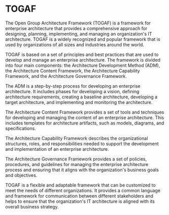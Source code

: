 # TOGAF

The Open Group Architecture Framework (TOGAF) is a framework for enterprise architecture that provides a comprehensive approach for designing, planning, implementing, and managing an organization's IT architecture. TOGAF is a widely recognized and popular framework that is used by organizations of all sizes and industries around the world.

TOGAF is based on a set of principles and best practices that are used to develop and manage an enterprise architecture. The framework is divided into four main components: the Architecture Development Method (ADM), the Architecture Content Framework, the Architecture Capability Framework, and the Architecture Governance Framework.

The ADM is a step-by-step process for developing an enterprise architecture. It includes phases for developing a vision, defining architecture requirements, creating a baseline architecture, developing a target architecture, and implementing and monitoring the architecture.

The Architecture Content Framework provides a set of tools and techniques for developing and managing the content of an enterprise architecture. This includes templates for architecture artifacts, such as models, diagrams, and specifications.

The Architecture Capability Framework describes the organizational structures, roles, and responsibilities needed to support the development and implementation of an enterprise architecture.

The Architecture Governance Framework provides a set of policies, procedures, and guidelines for managing the enterprise architecture process and ensuring that it aligns with the organization's business goals and objectives.

TOGAF is a flexible and adaptable framework that can be customized to meet the needs of different organizations. It provides a common language and framework for communication between different stakeholders and helps to ensure that the organization's IT architecture is aligned with its overall business strategy.

